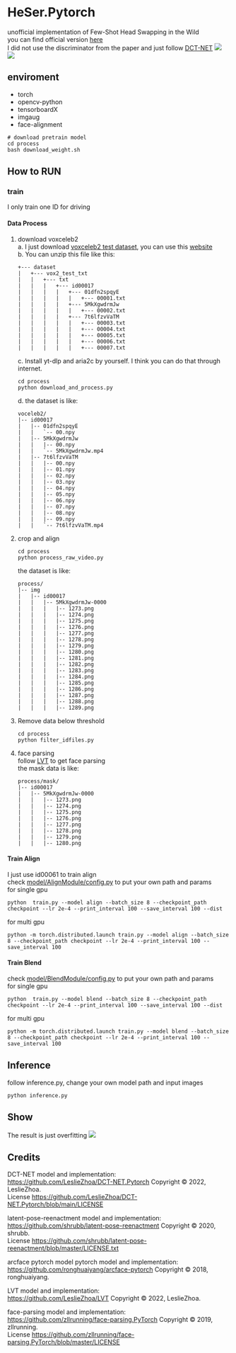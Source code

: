 # HeSer.Pytorch
unofficial implementation of Few-Shot Head Swapping in the Wild<br>
you can find official version [here](https://github.com/jmliu88/HeSer)<br>
I did not use the discriminator from the paper and just follow [DCT-NET](https://github.com/LeslieZhoa/DCT-NET.Pytorch)
![](./assets/11.png)
![](./assets/22.png)
## enviroment
- torch
- opencv-python
- tensorboardX
- imgaug
- face-alignment
```shell
# download pretrain model
cd process
bash download_weight.sh
```
## How to RUN
### train
I only train one ID for driving
#### Data Process
1. download voxceleb2<br>
    a. I just download [voxceleb2 test dataset](https://www.robots.ox.ac.uk/~vgg/data/voxceleb/vox2.html), you can use this [website](https://www.robots.ox.ac.uk/~vgg/data/voxceleb/data/vox2_test_txt.zip)<br>
    b. You can unzip this file like this: 
    ```
    +--- dataset
    |   +--- vox2_test_txt
    |   |   +--- txt
    |   |   |   +--- id00017
    |   |   |   |   +--- 01dfn2spqyE
    |   |   |   |   |   +--- 00001.txt
    |   |   |   |   +--- 5MkXgwdrmJw
    |   |   |   |   |   +--- 00002.txt
    |   |   |   |   +--- 7t6lfzvVaTM
    |   |   |   |   |   +--- 00003.txt
    |   |   |   |   |   +--- 00004.txt
    |   |   |   |   |   +--- 00005.txt
    |   |   |   |   |   +--- 00006.txt
    |   |   |   |   |   +--- 00007.txt

    ```
    c. Install yt-dlp and aria2c by yourself. I think you can do that through internet.
    ```
    cd process
    python download_and_process.py
    ```
    d. the dataset is like:
    ```
    voceleb2/
    |-- id00017
    |   |-- 01dfn2spqyE
    |   |   `-- 00.npy
    |   |-- 5MkXgwdrmJw
    |   |   |-- 00.npy
    |   |   `-- 5MkXgwdrmJw.mp4
    |   |-- 7t6lfzvVaTM
    |   |   |-- 00.npy
    |   |   |-- 01.npy
    |   |   |-- 02.npy
    |   |   |-- 03.npy
    |   |   |-- 04.npy
    |   |   |-- 05.npy
    |   |   |-- 06.npy
    |   |   |-- 07.npy
    |   |   |-- 08.npy
    |   |   |-- 09.npy
    |   |   `-- 7t6lfzvVaTM.mp4
    ```
2. crop and align
    ```
    cd process 
    python process_raw_video.py
    ```
    the dataset is like: 
    ```
    process/
    |-- img
    |   |-- id00017
    |   |   |-- 5MkXgwdrmJw-0000
    |   |   |   |-- 1273.png
    |   |   |   |-- 1274.png
    |   |   |   |-- 1275.png
    |   |   |   |-- 1276.png
    |   |   |   |-- 1277.png
    |   |   |   |-- 1278.png
    |   |   |   |-- 1279.png
    |   |   |   |-- 1280.png
    |   |   |   |-- 1281.png
    |   |   |   |-- 1282.png
    |   |   |   |-- 1283.png
    |   |   |   |-- 1284.png
    |   |   |   |-- 1285.png
    |   |   |   |-- 1286.png
    |   |   |   |-- 1287.png
    |   |   |   |-- 1288.png
    |   |   |   |-- 1289.png
    ```
3. Remove data below threshold
    ```
    cd process
    python filter_idfiles.py
    ```
4. face parsing<br>
    follow [LVT](https://github.com/LeslieZhoa/LVT) to get face parsing<br>
    the mask data is like:
    ```
    process/mask/
    |-- id00017
    |   |-- 5MkXgwdrmJw-0000
    |   |   |-- 1273.png
    |   |   |-- 1274.png
    |   |   |-- 1275.png
    |   |   |-- 1276.png
    |   |   |-- 1277.png
    |   |   |-- 1278.png
    |   |   |-- 1279.png
    |   |   |-- 1280.png
    ```
#### Train Align
I just use id00061 to train align<br>
check [model/AlignModule/config.py](model/AlignModule/config.py#L1) to put your own path and params<br>
for single gpu
```
python  train.py --model align --batch_size 8 --checkpoint_path checkpoint --lr 2e-4 --print_interval 100 --save_interval 100 --dist
```
for multi gpu
```
python -m torch.distributed.launch train.py --model align --batch_size 8 --checkpoint_path checkpoint --lr 2e-4 --print_interval 100 --save_interval 100
```
#### Train Blend
check [model/BlendModule/config.py](model/BlendModule/config.py#L1) to put your own path and params<br>
for single gpu
```
python  train.py --model blend --batch_size 8 --checkpoint_path checkpoint --lr 2e-4 --print_interval 100 --save_interval 100 --dist
```
for multi gpu
```
python -m torch.distributed.launch train.py --model blend --batch_size 8 --checkpoint_path checkpoint --lr 2e-4 --print_interval 100 --save_interval 100
```
## Inference
follow inference.py, change your own model path and input images<br>
```shell
python inference.py
```
## Show
The result is just overfitting
![](assets/show.png)

## Credits
DCT-NET model and implementation:<br>
https://github.com/LeslieZhoa/DCT-NET.Pytorch Copyright © 2022, LeslieZhoa.<br>
License https://github.com/LeslieZhoa/DCT-NET.Pytorch/blob/main/LICENSE

latent-pose-reenactment model and implementation:<br>
https://github.com/shrubb/latent-pose-reenactment Copyright © 2020, shrubb.<br>
License https://github.com/shrubb/latent-pose-reenactment/blob/master/LICENSE.txt

arcface pytorch model pytorch model and implementation:<br>
https://github.com/ronghuaiyang/arcface-pytorch Copyright © 2018, ronghuaiyang.<br>

LVT model and implementation:<br>
https://github.com/LeslieZhoa/LVT Copyright © 2022, LeslieZhoa.<br>

face-parsing model and implementation:<br>
https://github.com/zllrunning/face-parsing.PyTorch Copyright © 2019, zllrunning.<br>
License https://github.com/zllrunning/face-parsing.PyTorch/blob/master/LICENSE